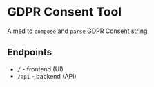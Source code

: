 # GDPR Consent Tool

Aimed to `compose` and `parse` GDPR Consent string

## Endpoints
- `/` - frontend (UI)
- `/api` - backend (API)
